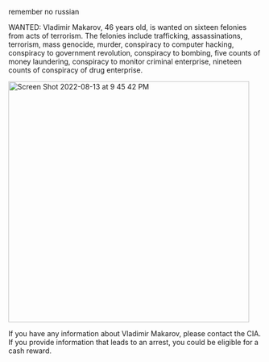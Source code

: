 remember no russian

WANTED: Vladimir Makarov, 46 years old, is wanted on sixteen felonies from acts of terrorism. The felonies include trafficking, assassinations, terrorism, mass genocide, murder, conspiracy to computer hacking, conspiracy to government revolution, conspiracy to bombing, five counts of money laundering, conspiracy to monitor criminal enterprise, nineteen counts of conspiracy of drug enterprise. 

<img width="478" alt="Screen Shot 2022-08-13 at 9 45 42 PM" src="https://user-images.githubusercontent.com/89334184/184525808-b118cec4-5f69-45b6-b48f-85783729f086.png">

If you have any information about Vladimir Makarov, please contact the CIA. If you provide information that leads to an arrest, you could be eligible for a cash reward.
